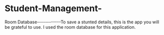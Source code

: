 # Student-Management-
Room Database------------To save a stunted details, this is the app you will be grateful to use. I used the room database for this application.
